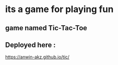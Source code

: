 # its a game for playing fun 
## game named Tic-Tac-Toe
## Deployed here :

https://anwin-akz.github.io/tic/
